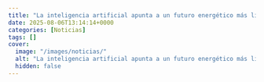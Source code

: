 ```yaml
---
title: "La inteligencia artificial apunta a un futuro energético más limpio con un material inesperado"
date: 2025-08-06T13:14:14+0000
categories: [Noticias]
tags: []
cover:
  image: "/images/noticias/"
  alt: "La inteligencia artificial apunta a un futuro energético más limpio con un material inesperado"
  hidden: false
---
```



